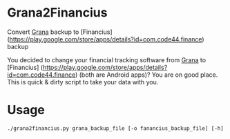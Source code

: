 # Grana2Financius
Convert [Grana](https://play.google.com/store/apps/details?id=com.renanferrari.grana) backup to [Financius] (https://play.google.com/store/apps/details?id=com.code44.finance) backup

You decided to change your financial tracking software from [Grana](https://play.google.com/store/apps/details?id=com.renanferrari.grana) to [Financius] (https://play.google.com/store/apps/details?id=com.code44.finance) (both are Android apps)? You are on good place. This is quick & dirty script to take your data with you.


Usage
=====
`./grana2financius.py grana_backup_file [-o fanancius_backup_file] [-h]`
